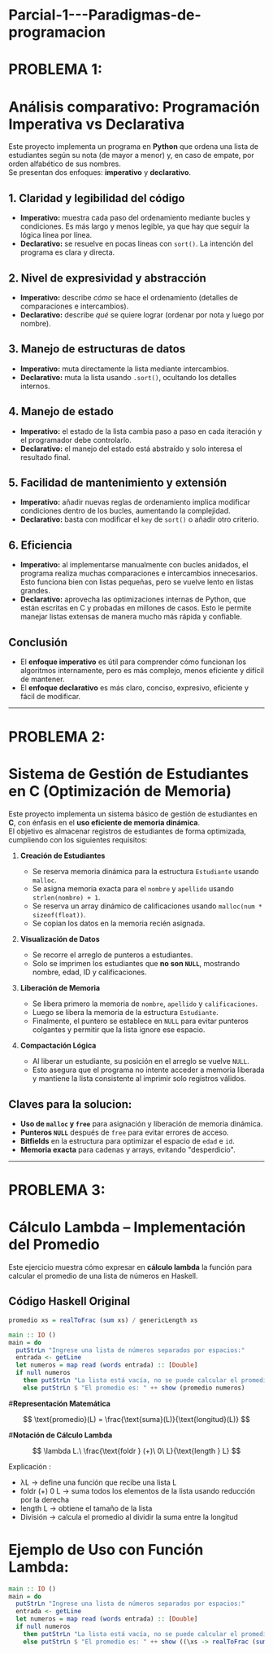 # Parcial-1---Paradigmas-de-programacion
# PROBLEMA 1:
# Análisis comparativo: Programación Imperativa vs Declarativa

Este proyecto implementa un programa en **Python** que ordena una lista de estudiantes según su nota (de mayor a menor) y, en caso de empate, por orden alfabético de sus nombres.  
Se presentan dos enfoques: **imperativo** y **declarativo**.


##  1. Claridad y legibilidad del código
- **Imperativo:** muestra cada paso del ordenamiento mediante bucles y condiciones. Es más largo y menos legible, ya que hay que seguir la lógica línea por línea.  
- **Declarativo:** se resuelve en pocas líneas con `sort()`. La intención del programa es clara y directa.  


##  2. Nivel de expresividad y abstracción
- **Imperativo:** describe *cómo* se hace el ordenamiento (detalles de comparaciones e intercambios).  
- **Declarativo:** describe *qué* se quiere lograr (ordenar por nota y luego por nombre).  


##  3. Manejo de estructuras de datos
- **Imperativo:** muta directamente la lista mediante intercambios.  
- **Declarativo:** muta la lista usando `.sort()`, ocultando los detalles internos.  


##  4. Manejo de estado
- **Imperativo:** el estado de la lista cambia paso a paso en cada iteración y el programador debe controlarlo.  
- **Declarativo:** el manejo del estado está abstraído y solo interesa el resultado final.  


## 5. Facilidad de mantenimiento y extensión
- **Imperativo:** añadir nuevas reglas de ordenamiento implica modificar condiciones dentro de los bucles, aumentando la complejidad.  
- **Declarativo:** basta con modificar el `key` de `sort()` o añadir otro criterio.  


##  6. Eficiencia
- **Imperativo:** al implementarse manualmente con bucles anidados, el programa realiza muchas comparaciones e intercambios innecesarios. Esto funciona bien con listas pequeñas, pero se vuelve lento en listas grandes.  
- **Declarativo:** aprovecha las optimizaciones internas de Python, que están escritas en C y probadas en millones de casos. Esto le permite manejar listas extensas de manera mucho más rápida y confiable.  


##  Conclusión
- El **enfoque imperativo** es útil para comprender cómo funcionan los algoritmos internamente, pero es más complejo, menos eficiente y difícil de mantener.  
- El **enfoque declarativo** es más claro, conciso, expresivo, eficiente y fácil de modificar.  

---

# PROBLEMA 2:
# Sistema de Gestión de Estudiantes en C (Optimización de Memoria)

Este proyecto implementa un sistema básico de gestión de estudiantes en **C**, con énfasis en el **uso eficiente de memoria dinámica**.  
El objetivo es almacenar registros de estudiantes de forma optimizada, cumpliendo con los siguientes requisitos:  

1. **Creación de Estudiantes**  
   - Se reserva memoria dinámica para la estructura `Estudiante` usando `malloc`.  
   - Se asigna memoria exacta para el `nombre` y `apellido` usando `strlen(nombre) + 1`.  
   - Se reserva un array dinámico de calificaciones usando `malloc(num * sizeof(float))`.  
   - Se copian los datos en la memoria recién asignada.

2. **Visualización de Datos**  
   - Se recorre el arreglo de punteros a estudiantes.  
   - Solo se imprimen los estudiantes que **no son `NULL`**, mostrando nombre, edad, ID y calificaciones.  

3. **Liberación de Memoria**  
   - Se libera primero la memoria de `nombre`, `apellido` y `calificaciones`.  
   - Luego se libera la memoria de la estructura `Estudiante`.  
   - Finalmente, el puntero se establece en `NULL` para evitar punteros colgantes y permitir que la lista ignore ese espacio.

4. **Compactación Lógica**  
   - Al liberar un estudiante, su posición en el arreglo se vuelve `NULL`.  
   - Esto asegura que el programa no intente acceder a memoria liberada y mantiene la lista consistente al imprimir solo registros válidos.

##  Claves para la solucion:
- **Uso de `malloc` y `free`** para asignación y liberación de memoria dinámica.  
- **Punteros `NULL`** después de `free` para evitar errores de acceso.  
- **Bitfields** en la estructura para optimizar el espacio de `edad` e `id`.  
- **Memoria exacta** para cadenas y arrays, evitando "desperdicio".

---

# PROBLEMA 3: 
# Cálculo Lambda – Implementación del Promedio

Este ejercicio muestra cómo expresar en **cálculo lambda** la función para calcular el promedio de una lista de números en Haskell.


## Código Haskell Original

```haskell
promedio xs = realToFrac (sum xs) / genericLength xs

main :: IO ()
main = do
  putStrLn "Ingrese una lista de números separados por espacios:"
  entrada <- getLine
  let numeros = map read (words entrada) :: [Double]
  if null numeros
    then putStrLn "La lista está vacía, no se puede calcular el promedio."
    else putStrLn $ "El promedio es: " ++ show (promedio numeros)
```
#**Representación Matemática**

$$
\text{promedio}(L) = \frac{\text{suma}(L)}{\text{longitud}(L)}
$$

#**Notación de Cálculo Lambda**

$$
\lambda L.\ \frac{\text{foldr } (+)\ 0\ L}{\text{length } L}
$$

Explicación :
- λL → define una función que recibe una lista L
- foldr (+) 0 L → suma todos los elementos de la lista usando reducción por la derecha
- length L → obtiene el tamaño de la lista
- División → calcula el promedio al dividir la suma entre la longitud

# Ejemplo de Uso con Función Lambda:
```haskell
main :: IO ()
main = do
  putStrLn "Ingrese una lista de números separados por espacios:"
  entrada <- getLine
  let numeros = map read (words entrada) :: [Double]
  if null numeros
    then putStrLn "La lista está vacía, no se puede calcular el promedio."
    else putStrLn $ "El promedio es: " ++ show ((\xs -> realToFrac (sum xs) / genericLength xs) numeros)
```
